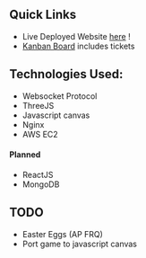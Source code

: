 ## Quick Links
- Live Deployed Website [here](http://spring.sylicia.com/) !
- [Kanban Board](https://github.com/nathanielCherian/SpeedySalamanders/projects/1) includes tickets

## Technologies Used:
- Websocket Protocol
- ThreeJS
- Javascript canvas
- Nginx
- AWS EC2

#### Planned
- ReactJS
- MongoDB

## TODO
- Easter Eggs (AP FRQ)
- Port game to javascript canvas 
